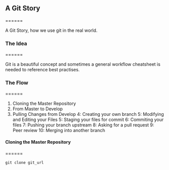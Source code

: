 ## A Git Story
======

A Git Story, how we use git in the real world.

### The Idea
======

Git is a beautiful concept and sometimes a general workflow cheatsheet is needed to reference best practises.

### The Flow
======

1. Cloning the Master Repository
2. From Master to Develop
3. Pulling Changes from Develop
4: Creating your own branch
5: Modifying and Editing your Files
5: Staging your files for commit
6: Commiting your files
7: Pushing your branch upstream
8: Asking for a pull request
9: Peer review
10: Merging into another branch

#### Cloning the Master Repository
======
```
git clone git_url
```